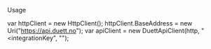 ﻿Usage

var httpClient = new HttpClient();
httpClient.BaseAddress = new Uri("https://api.duett.no");
var apiClient = new DuettApiClient(http, "<integrationKey", "<clientKey>");
